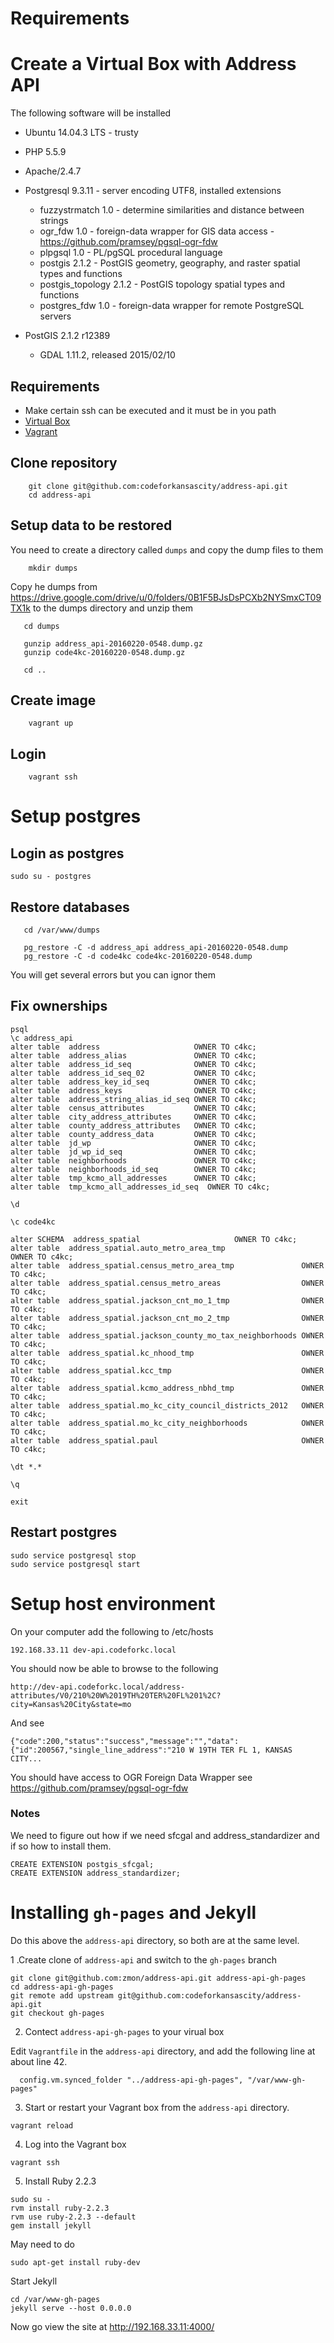 # Requirements

# Create a Virtual Box with Address API

The following software will be installed

* Ubuntu 14.04.3 LTS - trusty
* PHP 5.5.9
* Apache/2.4.7
* Postgresql 9.3.11 - server encoding UTF8, installed extensions
 
  * fuzzystrmatch     1.0     - determine similarities and distance between strings
  * ogr_fdw           1.0     - foreign-data wrapper for GIS data access - https://github.com/pramsey/pgsql-ogr-fdw
  * plpgsql           1.0     - PL/pgSQL procedural language
  * postgis           2.1.2   - PostGIS geometry, geography, and raster spatial types and functions
  * postgis_topology  2.1.2   - PostGIS topology spatial types and functions
  * postgres_fdw      1.0     - foreign-data wrapper for remote PostgreSQL servers
 
* PostGIS 2.1.2 r12389
  * GDAL 1.11.2, released 2015/02/10

## Requirements

* Make certain ssh can be executed and it must be in you path  
* [Virtual Box](https://www.virtualbox.org/)
* [Vagrant](https://www.vagrantup.com/)


## Clone repository

````
    git clone git@github.com:codeforkansascity/address-api.git 
    cd address-api
````

## Setup data to be restored

You need to create a directory called `dumps` and copy the dump files to them

````
    mkdir dumps
````

Copy he dumps from https://drive.google.com/drive/u/0/folders/0B1F5BJsDsPCXb2NYSmxCT09TX1k 
to the dumps directory and unzip them

````
   cd dumps

   gunzip address_api-20160220-0548.dump.gz
   gunzip code4kc-20160220-0548.dump.gz 

   cd ..
````

## Create image


````
    vagrant up
````


## Login


````
    vagrant ssh
````

# Setup postgres

## Login as postgres
````
sudo su - postgres
````


## Restore databases


````
   cd /var/www/dumps

   pg_restore -C -d address_api address_api-20160220-0548.dump 
   pg_restore -C -d code4kc code4kc-20160220-0548.dump
````

You will get several errors but you can ignor them

## Fix ownerships
````
psql
\c address_api
alter table  address                     OWNER TO c4kc;
alter table  address_alias               OWNER TO c4kc;
alter table  address_id_seq              OWNER TO c4kc;
alter table  address_id_seq_02           OWNER TO c4kc;
alter table  address_key_id_seq          OWNER TO c4kc;
alter table  address_keys                OWNER TO c4kc;
alter table  address_string_alias_id_seq OWNER TO c4kc;
alter table  census_attributes           OWNER TO c4kc;
alter table  city_address_attributes     OWNER TO c4kc;
alter table  county_address_attributes   OWNER TO c4kc;
alter table  county_address_data         OWNER TO c4kc;
alter table  jd_wp                       OWNER TO c4kc;
alter table  jd_wp_id_seq                OWNER TO c4kc;
alter table  neighborhoods               OWNER TO c4kc;
alter table  neighborhoods_id_seq        OWNER TO c4kc;
alter table  tmp_kcmo_all_addresses      OWNER TO c4kc;
alter table  tmp_kcmo_all_addresses_id_seq  OWNER TO c4kc;

\d

\c code4kc

alter SCHEMA  address_spatial                     OWNER TO c4kc;
alter table  address_spatial.auto_metro_area_tmp                     OWNER TO c4kc;
alter table  address_spatial.census_metro_area_tmp               OWNER TO c4kc;
alter table  address_spatial.census_metro_areas                  OWNER TO c4kc;
alter table  address_spatial.jackson_cnt_mo_1_tmp                OWNER TO c4kc;
alter table  address_spatial.jackson_cnt_mo_2_tmp                OWNER TO c4kc;
alter table  address_spatial.jackson_county_mo_tax_neighborhoods OWNER TO c4kc;
alter table  address_spatial.kc_nhood_tmp                        OWNER TO c4kc;
alter table  address_spatial.kcc_tmp                             OWNER TO c4kc;
alter table  address_spatial.kcmo_address_nbhd_tmp               OWNER TO c4kc;
alter table  address_spatial.mo_kc_city_council_districts_2012   OWNER TO c4kc;
alter table  address_spatial.mo_kc_city_neighborhoods            OWNER TO c4kc;
alter table  address_spatial.paul                                OWNER TO c4kc;

\dt *.*

\q

exit
````

## Restart postgres

````
sudo service postgresql stop
sudo service postgresql start
````

# Setup host environment

On your computer add the following to /etc/hosts


````
192.168.33.11 dev-api.codeforkc.local
````


You should now be able to browse to the following

````
http://dev-api.codeforkc.local/address-attributes/V0/210%20W%2019TH%20TER%20FL%201%2C?city=Kansas%20City&state=mo
````

And see

````
{"code":200,"status":"success","message":"","data":{"id":200567,"single_line_address":"210 W 19TH TER FL 1, KANSAS CITY...
````


You should have access to OGR Foreign Data Wrapper see https://github.com/pramsey/pgsql-ogr-fdw
### Notes


We need to figure out how if we need sfcgal and address_standardizer and if so how to install them.

````
CREATE EXTENSION postgis_sfcgal;
CREATE EXTENSION address_standardizer;
````

# Installing `gh-pages` and Jekyll


Do this above the `address-api` directory, so both are at the same level.

1 .Create clone of `address-api` and switch to the `gh-pages` branch

````
git clone git@github.com:zmon/address-api.git address-api-gh-pages
cd address-api-gh-pages
git remote add upstream git@github.com:codeforkansascity/address-api.git
git checkout gh-pages
````

2. Contect `address-api-gh-pages` to your virual box

Edit `Vagrantfile` in the `address-api` directory, and add the following line at about line 42.

````
  config.vm.synced_folder "../address-api-gh-pages", "/var/www-gh-pages"
````

3. Start or restart your Vagrant box from the `address-api` directory.

````
vagrant reload
````

4. Log into the Vagrant box

````
vagrant ssh
````

5. Install Ruby 2.2.3 


````
sudo su -
rvm install ruby-2.2.3
rvm use ruby-2.2.3 --default
gem install jekyll

````

May need to do

````
sudo apt-get install ruby-dev
````

Start Jekyll

````
cd /var/www-gh-pages
jekyll serve --host 0.0.0.0
````

Now go view the site at http://192.168.33.11:4000/


